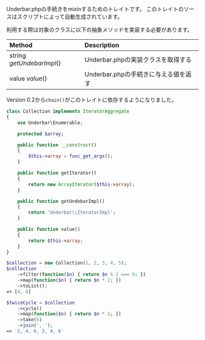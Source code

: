 Underbar.phpの手続きをmixinするためのトレイトです。
このトレイトのソースはスクリプトによって自動生成されています。

利用する際は対象のクラスに以下の抽象メソッドを実装する必要があります。

| Method                    | Description
|:--------------------------|:-----------
| string *getUndebarImpl*() | Underbar.phpの実装クラスを取得する
| value *value*()           | Underbar.phpの手続きに与える値を返す

Version 0.2から`chain()`がこのトレイトに依存するようになりました。

```php
class Collection implements IteratorAggregate
{
    use Underbar\Enumerable;

    protected $array;

    public function __construct()
    {
        $this->array = func_get_args();
    }

    public function getIterator()
    {
        return new ArrayIterator($this->array);
    }

    public function getUndebarImpl()
    {
        return 'Underbar\\IteratorImpl';
    }

    public function value()
    {
        return $this->array;
    }
}

$collection = new Collection(1, 2, 3, 4, 5);
$collection
    ->filter(function($n) { return $n % 2 === 0; })
    ->map(function($n) { return $n * 2; })
    ->toList();
=> [4, 8]

$twiceCycle = $collection
    ->cycle()
    ->map(function($n) { return $n * 2; })
    ->take(6)
    ->join(', ');
=> '2, 4, 6, 2, 4, 6'
```
